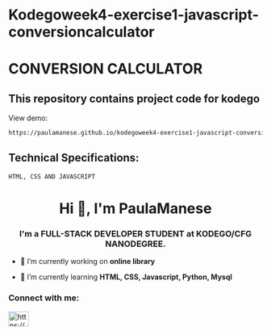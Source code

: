 
# Kodegoweek4-exercise1-javascript-conversioncalculator
# CONVERSION CALCULATOR


## This repository contains project code for kodego

View demo: 

```bash
https://paulamanese.github.io/kodegoweek4-exercise1-javascript-conversioncalculator/
```

## Technical Specifications:

```
HTML, CSS AND JAVASCRIPT
```

<h1 align="center">Hi 👋, I'm PaulaManese</h1>
<h3 align="center">I'm a FULL-STACK DEVELOPER STUDENT at KODEGO/CFG NANODEGREE.</h3>

- 🔭 I’m currently working on **online library**

- 🌱 I’m currently learning **HTML, CSS, Javascript, Python, Mysql**


<h3 align="left">Connect with me:</h3>
<p align="left">
<a href="https://linkedin.com/in/https://www.linkedin.com/in/paula-manese-b32a64197/" target="blank"><img align="center" src="https://raw.githubusercontent.com/rahuldkjain/github-profile-readme-generator/master/src/images/icons/Social/linked-in-alt.svg" alt="https://www.linkedin.com/in/paula-manese-b32a64197/" height="30" width="40" /></a>
</p>

